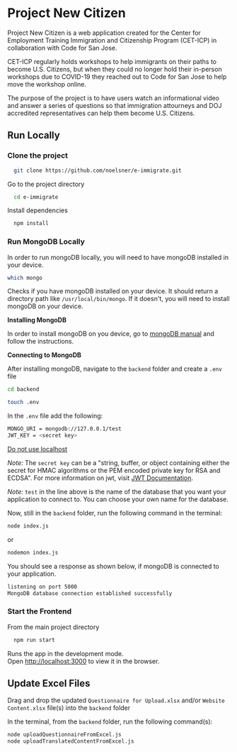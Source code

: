 # Project New Citizen

Project New Citizen is a web application created for the Center for Employment Training Immigration and Citizenship Program (CET-ICP) in collaboration with Code for San Jose.

CET-ICP regularly holds workshops to help immigrants on their paths to become U.S. Citizens, but when they could no longer hold their in-person workshops due to COVID-19 they reached out to Code for San Jose to help move the workshop online.

The purpose of the project is to have users watch an informational video and answer a series of questions so that immigration attourneys and DOJ accredited representatives can help them become U.S. Citizens.

## Run Locally

### Clone the project

```bash
  git clone https://github.com/noelsner/e-immigrate.git
```

Go to the project directory

```bash
  cd e-immigrate
```

Install dependencies

```bash
  npm install
```

### Run MongoDB Locally

In order to run mongoDB locally, you will need to have mongoDB installed in your device.

```bash
which mongo
```

Checks if you have mongoDB installed on your device. It should return a directory path like `/usr/local/bin/mongo`. If it doesn't, you will need to install mongoDB on your device.

**Installing MongoDB**

In order to install mongoDB on you device, go to [mongoDB manual](https://docs.mongodb.com/manual/administration/install-community/) and follow the instructions.

**Connecting to MongoDB**

After installing mongoDB, navigate to the `backend` folder and create a `.env` file

```bash
cd backend

touch .env
```

In the `.env` file add the following:

```bash
MONGO_URI = mongodb://127.0.0.1/test
JWT_KEY = <secret key>
```

[Do not use localhost](https://github.com/Automattic/mongoose/issues/12134)

_Note:_ The `secret key` can be a "string, buffer, or object containing either the secret for HMAC algorithms or the PEM encoded private key for RSA and ECDSA".
For more information on jwt, visit [JWT Documentation](https://www.npmjs.com/package/jsonwebtoken).

_Note:_ `test` in the line above is the name of the database that you want your application to connect to. You can choose your own name for the database.

Now, still in the `backend` folder, run the following command in the terminal:

```bash
node index.js
```

or

```bash
nodemon index.js
```

You should see a response as shown below, if mongoDB is connected to your application.

```bash
listening on port 5000
MongoDB database connection established successfully
```

### Start the Frontend

From the main project directory

```bash
  npm run start
```

Runs the app in the development mode.<br />
Open [http://localhost:3000](http://localhost:3000) to view it in the browser.

## Update Excel Files

Drag and drop the updated `Questionnaire for Upload.xlsx` and/or `Website Content.xlsx` file(s) into the `backend` folder

In the terminal, from the `backend` folder, run the following command(s):

```bash
node uploadQuestionnaireFromExcel.js
node uploadTranslatedContentFromExcel.js
```
